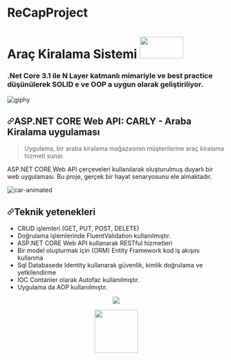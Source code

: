 # ReCapProject
# Araç Kiralama Sistemi <img src="https://user-images.githubusercontent.com/36550960/108408235-7790b880-722d-11eb-9b46-5dbfd1e626d2.gif?raw=true"  width="100" height="50  image"/> 
### .Net Core 3.1 ile N Layer katmanlı mimariyle ve best practice düşünülerek SOLID e ve  OOP a uygun  olarak geliştiriliyor. 

  


![giphy](https://user-images.githubusercontent.com/36550960/108407991-2da7d280-722d-11eb-9bde-c2789d9dba8f.gif)



<div class="Box-body px-5 pb-5">
        <article class="markdown-body entry-content container-lg" itemprop="text"><h1><a id="user-content-aspnet-mvc-aspnet-web-api-carly---car-rental-application" class="anchor" aria-hidden="true" href="#aspnet-mvc-aspnet-web-api-carly---car-rental-application"><svg class="octicon octicon-link" viewBox="0 0 16 16" version="1.1" width="16" height="16" aria-hidden="true"><path fill-rule="evenodd" d="M7.775 3.275a.75.75 0 001.06 1.06l1.25-1.25a2 2 0 112.83 2.83l-2.5 2.5a2 2 0 01-2.83 0 .75.75 0 00-1.06 1.06 3.5 3.5 0 004.95 0l2.5-2.5a3.5 3.5 0 00-4.95-4.95l-1.25 1.25zm-4.69 9.64a2 2 0 010-2.83l2.5-2.5a2 2 0 012.83 0 .75.75 0 001.06-1.06 3.5 3.5 0 00-4.95 0l-2.5 2.5a3.5 3.5 0 004.95 4.95l1.25-1.25a.75.75 0 00-1.06-1.06l-1.25 1.25a2 2 0 01-2.83 0z"></path></svg></a><font style="vertical-align: inherit;"><font style="vertical-align: inherit;">ASP.NET CORE Web API: CARLY - Araba Kiralama uygulaması</font></font></h1>
<blockquote>
<p><font style="vertical-align: inherit;"><font style="vertical-align: inherit;">Uygulama, bir araba kiralama mağazasının müşterilerine araç kiralama hizmeti sunar.</font></font></p>
</blockquote>
<p><font style="vertical-align: inherit;"><font style="vertical-align: inherit;">ASP.NET CORE Web API çerçeveleri kullanılarak oluşturulmuş duyarlı bir web uygulaması. </font><font style="vertical-align: inherit;">Bu proje, gerçek bir hayat senaryosunu ele almaktadır.</font></font></p>
          
          
![car-animated](https://user-images.githubusercontent.com/36550960/108408235-7790b880-722d-11eb-9b46-5dbfd1e626d2.gif)
<h2><a id="user-content-techincal-capabilities-demonstrated" class="anchor" aria-hidden="true" href="#techincal-capabilities-demonstrated"><svg class="octicon octicon-link" viewBox="0 0 16 16" version="1.1" width="16" height="16" aria-hidden="true"><path fill-rule="evenodd" d="M7.775 3.275a.75.75 0 001.06 1.06l1.25-1.25a2 2 0 112.83 2.83l-2.5 2.5a2 2 0 01-2.83 0 .75.75 0 00-1.06 1.06 3.5 3.5 0 004.95 0l2.5-2.5a3.5 3.5 0 00-4.95-4.95l-1.25 1.25zm-4.69 9.64a2 2 0 010-2.83l2.5-2.5a2 2 0 012.83 0 .75.75 0 001.06-1.06 3.5 3.5 0 00-4.95 0l-2.5 2.5a3.5 3.5 0 004.95 4.95l1.25-1.25a.75.75 0 00-1.06-1.06l-1.25 1.25a2 2 0 01-2.83 0z"></path></svg></a><font style="vertical-align: inherit;"><font style="vertical-align: inherit;">Teknik yetenekleri</font></font></h2>
<ul>
<li><font style="vertical-align: inherit;"><font style="vertical-align: inherit;">CRUD işlemleri (GET, PUT, POST, DELETE)</font></font></li>
<li><font style="vertical-align: inherit;"><font style="vertical-align: inherit;">Doğrulama işlemlerinde FluentValidation kullanılmıştır.</font></font></li>
<li><font style="vertical-align: inherit;"><font style="vertical-align: inherit;">ASP.NET CORE Web API kullanarak RESTful hizmetleri </font></font></li>
<li><font style="vertical-align: inherit;"><font style="vertical-align: inherit;">Bir model oluşturmak için (ORM) Entity Framework kod iş akışını kullanma</font></font></li>
<li><font style="vertical-align: inherit;"><font style="vertical-align: inherit;">Sql Databasede Identity kullanarak güvenlik, kimlik doğrulama ve yetkilendirme</font></font></li>
<li><font style="vertical-align: inherit;"><font style="vertical-align: inherit;">IOC Contanier olarak Autofac  kullanılmıştır.</font></font></li>
<li><font style="vertical-align: inherit;"><font style="vertical-align: inherit;">Uygulama da AOP kullanılmıştır.</font></font></li>
</ul>

<p align="center">
  <img src="https://user-images.githubusercontent.com/36550960/108408133-562fcc80-722d-11eb-9a19-87189e4ac2ef.gif?raw=true" image"/> 
</p>

</article>
      </div>

<p align="center">
  <img src="https://user-images.githubusercontent.com/36550960/108242951-34174b00-7156-11eb-8d08-851cb10ff56c.gif?raw=true"  width="100" height="100  image"/> 
</p>
